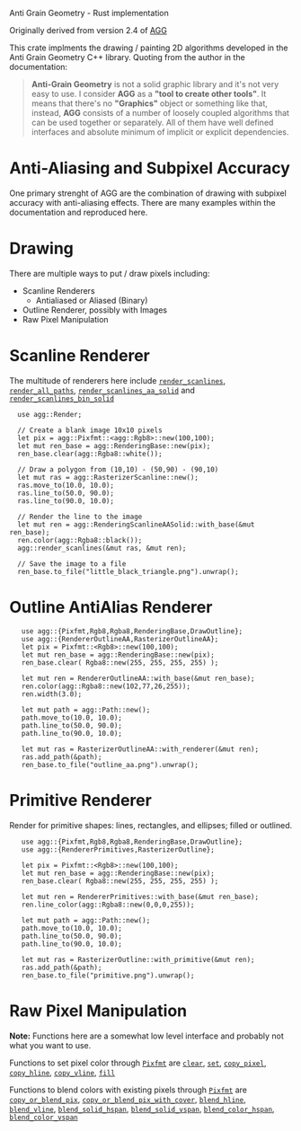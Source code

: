 Anti Grain Geometry - Rust implementation

Originally derived from version 2.4 of [AGG](https://franko.github.io/antigrain/)

This crate implments the drawing / painting 2D algorithms developed in the Anti
Grain Geometry C++ library. Quoting from the author in the documentation:

> **Anti-Grain Geometry** is not a solid graphic library and it's not very easy
  to use. I consider **AGG** as a **"tool to create other tools"**. It means
  that there's no **"Graphics"** object or something like that, instead,
  **AGG** consists of a number of loosely coupled algorithms that can be used
  together or separately. All of them have well defined interfaces and absolute
  minimum of implicit or explicit dependencies.


# Anti-Aliasing and Subpixel Accuracy

One primary strenght of AGG are the combination of drawing with subpixel
accuracy with anti-aliasing effects.  There are many examples within the
documentation and reproduced here.

# Drawing

There are multiple ways to put / draw pixels including:

  - Scanline Renderers
    - Antialiased or Aliased (Binary)
  - Outline Renderer, possibly with Images
  - Raw Pixel Manipulation

# Scanline Renderer

 The multitude of renderers here include [`render_scanlines`],
   [`render_all_paths`], [`render_scanlines_aa_solid`] and
   [`render_scanlines_bin_solid`]

      use agg::Render;

      // Create a blank image 10x10 pixels
      let pix = agg::Pixfmt::<agg::Rgb8>::new(100,100);
      let mut ren_base = agg::RenderingBase::new(pix);
      ren_base.clear(agg::Rgba8::white());

      // Draw a polygon from (10,10) - (50,90) - (90,10)
      let mut ras = agg::RasterizerScanline::new();
      ras.move_to(10.0, 10.0);
      ras.line_to(50.0, 90.0);
      ras.line_to(90.0, 10.0);

      // Render the line to the image
      let mut ren = agg::RenderingScanlineAASolid::with_base(&mut ren_base);
      ren.color(agg::Rgba8::black());
      agg::render_scanlines(&mut ras, &mut ren);

      // Save the image to a file
      ren_base.to_file("little_black_triangle.png").unwrap();


# Outline AntiAlias Renderer

       use agg::{Pixfmt,Rgb8,Rgba8,RenderingBase,DrawOutline};
       use agg::{RendererOutlineAA,RasterizerOutlineAA};
       let pix = Pixfmt::<Rgb8>::new(100,100);
       let mut ren_base = agg::RenderingBase::new(pix);
       ren_base.clear( Rgba8::new(255, 255, 255, 255) );

       let mut ren = RendererOutlineAA::with_base(&mut ren_base);
       ren.color(agg::Rgba8::new(102,77,26,255));
       ren.width(3.0);

       let mut path = agg::Path::new();
       path.move_to(10.0, 10.0);
       path.line_to(50.0, 90.0);
       path.line_to(90.0, 10.0);

       let mut ras = RasterizerOutlineAA::with_renderer(&mut ren);
       ras.add_path(&path);
       ren_base.to_file("outline_aa.png").unwrap();

# Primitive Renderer

Render for primitive shapes: lines, rectangles, and ellipses; filled or
   outlined.

       use agg::{Pixfmt,Rgb8,Rgba8,RenderingBase,DrawOutline};
       use agg::{RendererPrimitives,RasterizerOutline};

       let pix = Pixfmt::<Rgb8>::new(100,100);
       let mut ren_base = agg::RenderingBase::new(pix);
       ren_base.clear( Rgba8::new(255, 255, 255, 255) );

       let mut ren = RendererPrimitives::with_base(&mut ren_base);
       ren.line_color(agg::Rgba8::new(0,0,0,255));

       let mut path = agg::Path::new();
       path.move_to(10.0, 10.0);
       path.line_to(50.0, 90.0);
       path.line_to(90.0, 10.0);

       let mut ras = RasterizerOutline::with_primitive(&mut ren);
       ras.add_path(&path);
       ren_base.to_file("primitive.png").unwrap();


# Raw Pixel Manipulation

  **Note:** Functions here are a somewhat low level interface and probably not what
    you want to use.

  Functions to set pixel color through [`Pixfmt`] are [`clear`], [`set`],
  [`copy_pixel`], [`copy_hline`], [`copy_vline`], [`fill`]

  Functions to blend colors with existing pixels through [`Pixfmt`] are
  [`copy_or_blend_pix`], [`copy_or_blend_pix_with_cover`], [`blend_hline`],
  [`blend_vline`], [`blend_solid_hspan`], [`blend_solid_vspan`],
  [`blend_color_hspan`], [`blend_color_vspan`]


[`Pixfmt`]: pixfmt/struct.Pixfmt.html
[`clear`]: pixfmt/struct.Pixfmt.html#method.clear
[`set`]: pixfmt/struct.Pixfmt.html#method.set
[`copy_pixel`]: pixfmt/struct.Pixfmt.html#method.copy_pixel
[`copy_hline`]: pixfmt/struct.Pixfmt.html#method.copy_hline
[`copy_vline`]: pixfmt/struct.Pixfmt.html#method.copy_vline
[`fill`]: pixfmt/trait.PixelDraw.html#method.fill
[`copy_or_blend_pix`]: pixfmt/trait.PixelDraw.html#method.copy_or_blend_pix
[`copy_or_blend_pix_with_cover`]: pixfmt/trait.PixelDraw.html#method.copy_or_blend_pix_with_cover
[`blend_hline`]: pixfmt/trait.PixelDraw.html#method.blend_hline
[`blend_vline`]: pixfmt/trait.PixelDraw.html#method.blend_vline
[`blend_solid_hspan`]: pixfmt/trait.PixelDraw.html#method.blend_solid_hspan
[`blend_solid_vspan`]: pixfmt/trait.PixelDraw.html#method.blend_solid_vspan
[`blend_color_hspan`]: pixfmt/trait.PixelDraw.html#method.blend_color_hspan
[`blend_color_vspan`]: pixfmt/trait.PixelDraw.html#method.blend_color_vspan
[`render_scanlines`]: render/fn.render_scanlines.html
[`render_all_paths`]: render/fn.render_all_paths.html
[`render_scanlines_aa_solid`]: render/fn.render_scanlines_aa_solid.html
[`render_scanlines_bin_solid`]: render/fn.render_scanlines_bin_solid.html
